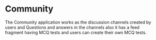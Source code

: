 # Community
The Community application works as the discussion channels created by users and Questions and answers in the channels also it has a feed fragment having MCQ tests and users can create their own MCQ tests.
